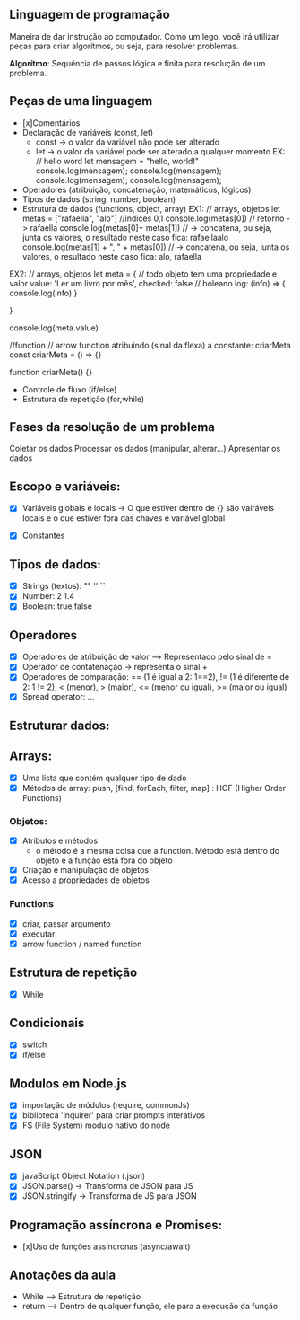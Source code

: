 ## Linguagem de programação

Maneira de dar instrução ao computador.
Como um lego, você irá utilizar peças para criar algorítmos, ou seja, para resolver problemas.

**Algorítmo**: Sequência de passos lógica e finita para resolução de um problema.

## Peças de uma linguagem 

- [x]Comentários 
- Declaração de variáveis (const, let)
    - const -> o valor da variável não pode ser alterado
    - let -> o valor da variável pode ser alterado a qualquer momento
    EX:
    // hello word
     let mensagem = "hello, world!"
     console.log(mensagem);
     console.log(mensagem);
     console.log(mensagem);
     console.log(mensagem);
- Operadores (atribuição, concatenação, matemáticos, lógicos)
- Tipos de dados (string, number, boolean)
- Estrutura de dados (functions, object, array) 
EX1:
// arrays, objetos
let metas = ["rafaella", "alo"] //indices 0,1
console.log(metas[0]) // retorno -> rafaella
console.log(metas[0]+ metas[1]) // -> concatena, ou seja, junta os valores, o resultado neste caso fica: rafaellaalo
console.log(metas[1] + ", " + metas[0]) // -> concatena, ou seja, junta os valores, o resultado neste caso fica: alo, rafaella

EX2:
// arrays, objetos
let meta = { // todo objeto tem uma propriedade e valor
    value: 'Ler um livro por mês',
    checked: false // boleano
    log: (info) => {
        console.log(info)
    }

}

console.log(meta.value)

//function // arrow function atribuindo (sinal da flexa) a constante: criarMeta
const criarMeta = () => {}

function criarMeta() {}

- Controle de fluxo (if/else)
- Estrutura de repetição (for,while)

## Fases da resolução de um problema

Coletar os dados
Processar os dados (manipular, alterar...)
Apresentar os dados

## Escopo e variáveis:

- [x] Variáveis globais e locais -> O que estiver dentro de {} são vairáveis locais e o que estiver fora das chaves é variável global

- [x] Constantes 

## Tipos de dados:

- [x] Strings (textos): "" '' ``
- [x] Number: 2 1.4
- [x] Boolean: true,false

## Operadores

- [x] Operadores de atribuição de valor --> Representado pelo sinal de =
- [x] Operador de contatenação -> representa o sinal +
- [x] Operadores de comparação: == (1 é igual a 2: 1==2), != (1 é diferente de 2: 1 != 2), < (menor), > (maior), <= (menor ou igual), >= (maior ou igual)
- [x] Spread operator: ...

## Estruturar dados:

## Arrays:

- [x] Uma lista que contém qualquer tipo de dado
- [x] Métodos de array: push, [find, forEach, filter, map] : HOF (Higher Order Functions)

### Objetos:

- [x] Atributos e métodos
    -  o método é a mesma coisa que a function. Método está dentro do objeto e a função está fora do objeto   
- [x] Criação e manipulação de objetos
- [x] Acesso a propriedades de objetos

### Functions

- [x] criar, passar argumento
- [x] executar
- [x] arrow function / named function 

## Estrutura de repetição 
- [x] While

## Condicionais 
- [x] switch
- [x] if/else

## Modulos em Node.js
- [x] importação de módulos (require, commonJs)
- [x] biblioteca 'inquirer' para criar prompts interativos
- [x] FS (File System) modulo nativo do node

## JSON

-[x] javaScript Object Notation (.json)
-[x] JSON.parse() -> Transforma de JSON para JS
-[x] JSON.stringify -> Transforma de JS para JSON

## Programação assíncrona e Promises:
- [x]Uso de funções assíncronas (async/await)


## Anotações da aula

- While --> Estrutura de repetição
- return --> Dentro de qualquer função, ele para a execução da função
